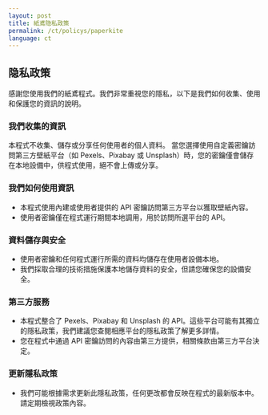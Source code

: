 ```yaml
---
layout: post
title: 紙鳶隐私政策
permalink: /ct/policys/paperkite
language: ct
---
```


## 隐私政策

感謝您使用我們的紙鳶程式。我們非常重視您的隱私，以下是我們如何收集、使用和保護您的資訊的說明。

### 我們收集的資訊
本程式不收集、儲存或分享任何使用者的個人資料。
當您選擇使用自定義密鑰訪問第三方壁紙平台（如 Pexels、Pixabay 或 Unsplash）時，您的密鑰僅會儲存在本地設備中，供程式使用，絕不會上傳或分享。

### 我們如何使用資訊
- 本程式使用內建或使用者提供的 API 密鑰訪問第三方平台以獲取壁紙內容。
- 使用者密鑰僅在程式運行期間本地調用，用於訪問所選平台的 API。

### 資料儲存與安全
- 使用者密鑰和任何程式運行所需的資料均儲存在使用者設備本地。
- 我們採取合理的技術措施保護本地儲存資料的安全，但請您確保您的設備安全。

### 第三方服務
- 本程式整合了 Pexels、Pixabay 和 Unsplash 的 API。這些平台可能有其獨立的隱私政策，我們建議您查閱相應平台的隱私政策了解更多詳情。
- 您在程式中通過 API 密鑰訪問的內容由第三方提供，相關條款由第三方平台決定。

### 更新隱私政策
- 我們可能根據需求更新此隱私政策，任何更改都會反映在程式的最新版本中。請定期檢視政策內容。

